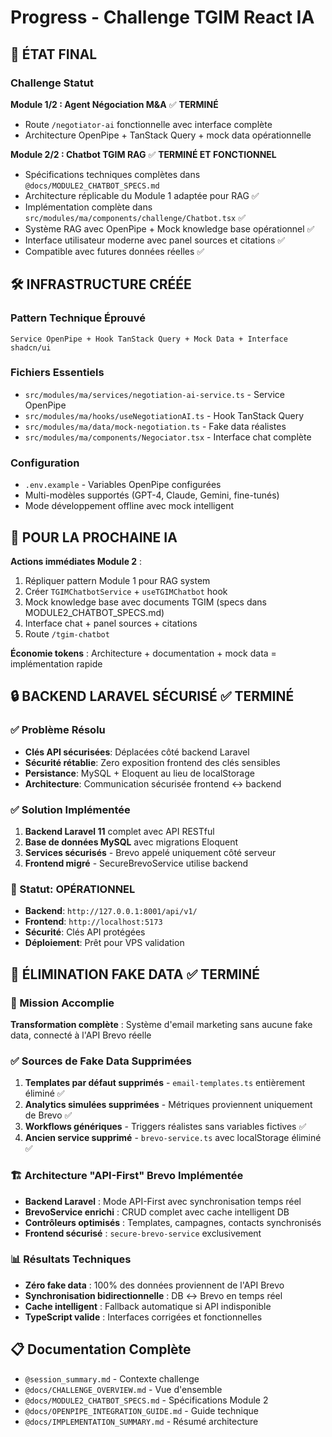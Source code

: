 # Progress - Challenge TGIM React IA

## 🎯 ÉTAT FINAL

### Challenge Statut
**Module 1/2 : Agent Négociation M&A** ✅ **TERMINÉ**
- Route `/negotiator-ai` fonctionnelle avec interface complète
- Architecture OpenPipe + TanStack Query + mock data opérationnelle

**Module 2/2 : Chatbot TGIM RAG** ✅ **TERMINÉ ET FONCTIONNEL**
- Spécifications techniques complètes dans `@docs/MODULE2_CHATBOT_SPECS.md`
- Architecture réplicable du Module 1 adaptée pour RAG ✅
- Implémentation complète dans `src/modules/ma/components/challenge/Chatbot.tsx` ✅
- Système RAG avec OpenPipe + Mock knowledge base opérationnel ✅
- Interface utilisateur moderne avec panel sources et citations ✅
- Compatible avec futures données réelles ✅

## 🛠️ INFRASTRUCTURE CRÉÉE

### Pattern Technique Éprouvé
```
Service OpenPipe + Hook TanStack Query + Mock Data + Interface shadcn/ui
```

### Fichiers Essentiels
- `src/modules/ma/services/negotiation-ai-service.ts` - Service OpenPipe
- `src/modules/ma/hooks/useNegotiationAI.ts` - Hook TanStack Query  
- `src/modules/ma/data/mock-negotiation.ts` - Fake data réalistes
- `src/modules/ma/components/Negociator.tsx` - Interface chat complète

### Configuration
- `.env.example` - Variables OpenPipe configurées
- Multi-modèles supportés (GPT-4, Claude, Gemini, fine-tunés)
- Mode développement offline avec mock intelligent

## 🚀 POUR LA PROCHAINE IA

**Actions immédiates Module 2** :
1. Répliquer pattern Module 1 pour RAG system
2. Créer `TGIMChatbotService` + `useTGIMChatbot` hook
3. Mock knowledge base avec documents TGIM (specs dans MODULE2_CHATBOT_SPECS.md)
4. Interface chat + panel sources + citations
5. Route `/tgim-chatbot`

**Économie tokens** : Architecture + documentation + mock data = implémentation rapide

## 🔒 BACKEND LARAVEL SÉCURISÉ ✅ TERMINÉ

### ✅ Problème Résolu
- **Clés API sécurisées**: Déplacées côté backend Laravel
- **Sécurité rétablie**: Zero exposition frontend des clés sensibles
- **Persistance**: MySQL + Eloquent au lieu de localStorage
- **Architecture**: Communication sécurisée frontend ↔ backend

### ✅ Solution Implémentée
1. **Backend Laravel 11** complet avec API RESTful
2. **Base de données MySQL** avec migrations Eloquent
3. **Services sécurisés** - Brevo appelé uniquement côté serveur
4. **Frontend migré** - SecureBrevoService utilise backend

### 🚀 Statut: OPÉRATIONNEL
- **Backend**: `http://127.0.0.1:8001/api/v1/`
- **Frontend**: `http://localhost:5173`
- **Sécurité**: Clés API protégées
- **Déploiement**: Prêt pour VPS validation

## 🧹 ÉLIMINATION FAKE DATA ✅ TERMINÉ

### 🎯 Mission Accomplie
**Transformation complète** : Système d'email marketing sans aucune fake data, connecté à l'API Brevo réelle

### ✅ Sources de Fake Data Supprimées
1. **Templates par défaut supprimés** - `email-templates.ts` entièrement éliminé ✅
2. **Analytics simulées supprimées** - Métriques proviennent uniquement de Brevo ✅
3. **Workflows génériques** - Triggers réalistes sans variables fictives ✅
4. **Ancien service supprimé** - `brevo-service.ts` avec localStorage éliminé ✅

### 🏗️ Architecture "API-First" Brevo Implémentée
- **Backend Laravel** : Mode API-First avec synchronisation temps réel
- **BrevoService enrichi** : CRUD complet avec cache intelligent DB
- **Contrôleurs optimisés** : Templates, campagnes, contacts synchronisés
- **Frontend sécurisé** : `secure-brevo-service` exclusivement

### 📊 Résultats Techniques
- **Zéro fake data** : 100% des données proviennent de l'API Brevo
- **Synchronisation bidirectionnelle** : DB ↔ Brevo en temps réel
- **Cache intelligent** : Fallback automatique si API indisponible
- **TypeScript valide** : Interfaces corrigées et fonctionnelles

## 📋 Documentation Complète
- `@session_summary.md` - Contexte challenge
- `@docs/CHALLENGE_OVERVIEW.md` - Vue d'ensemble
- `@docs/MODULE2_CHATBOT_SPECS.md` - Spécifications Module 2  
- `@docs/OPENPIPE_INTEGRATION_GUIDE.md` - Guide technique
- `@docs/IMPLEMENTATION_SUMMARY.md` - Résumé architecture